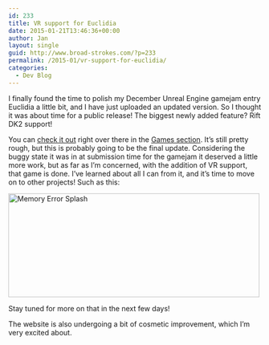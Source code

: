 ```yaml
---
id: 233
title: VR support for Euclidia
date: 2015-01-21T13:46:36+00:00
author: Jan
layout: single
guid: http://www.broad-strokes.com/?p=233
permalink: /2015-01/vr-support-for-euclidia/
categories:
  - Dev Blog
---
```

I finally found the time to polish my December Unreal Engine gamejam entry Euclidia a little bit, and I have just uploaded an updated version. So I thought it was about time for a public release! The biggest newly added feature? Rift DK2 support!

You can [check it out](/games/gamejams/euclidia/ "Euclidia") right over there in the [Games section](/games/ "Games"). It&#8217;s still pretty rough, but this is probably going to be the final update. Considering the buggy state it was in at submission time for the gamejam it deserved a little more work, but as far as I&#8217;m concerned, with the addition of VR support, that game is done. I&#8217;ve learned about all I can from it, and it&#8217;s time to move on to other projects! Such as this:

<img class="alignnone size-full wp-image-234" src="http://www.broad-strokes.com/wordpress/wp-content/uploads/2015/01/Splash.jpg" alt="Memory Error Splash" width="500" height="207" srcset="http://www.broad-strokes.com/wordpress/wp-content/uploads/2015/01/Splash.jpg 500w, http://www.broad-strokes.com/wordpress/wp-content/uploads/2015/01/Splash-300x124.jpg 300w" sizes="(max-width: 500px) 100vw, 500px" />

Stay tuned for more on that in the next few days!

The website is also undergoing a bit of cosmetic improvement, which I&#8217;m very excited about.